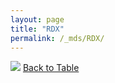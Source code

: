 ```yaml
---
layout: page
title: "RDX"
permalink: /_mds/RDX/
---
```


![](../../alns_9.28.22/aln_5HSAA089972_0.999.png?raw=true
)
[Back to Table](../../display)
